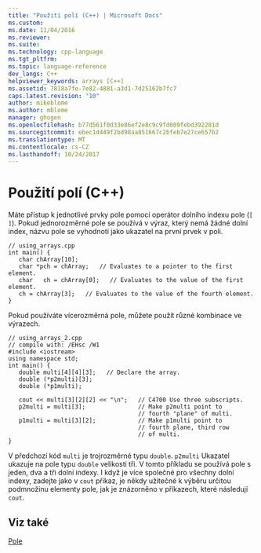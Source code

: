 ```yaml
---
title: "Použití polí (C++) | Microsoft Docs"
ms.custom: 
ms.date: 11/04/2016
ms.reviewer: 
ms.suite: 
ms.technology: cpp-language
ms.tgt_pltfrm: 
ms.topic: language-reference
dev_langs: C++
helpviewer_keywords: arrays [C++]
ms.assetid: 7818a7fe-7e82-4881-a3d1-7d25162b7fc7
caps.latest.revision: "10"
author: mikeblome
ms.author: mblome
manager: ghogen
ms.openlocfilehash: b77d561f0d33e86ef2e8c9c9fd009febd392281d
ms.sourcegitcommit: ebec1d449f2bd98aa851667c2bfeb7e27ce657b2
ms.translationtype: MT
ms.contentlocale: cs-CZ
ms.lasthandoff: 10/24/2017
---
```

# <a name="using-arrays-c"></a>Použití polí (C++)
Máte přístup k jednotlivé prvky pole pomocí operátor dolního indexu pole (`[ ]`). Pokud jednorozměrné pole se používá v výraz, který nemá žádné dolní index, názvu pole se vyhodnotí jako ukazatel na první prvek v poli.  
  
```  
// using_arrays.cpp  
int main() {  
   char chArray[10];  
   char *pch = chArray;   // Evaluates to a pointer to the first element.  
   char   ch = chArray[0];   // Evaluates to the value of the first element.  
   ch = chArray[3];   // Evaluates to the value of the fourth element.  
}  
```  
  
 Pokud používáte vícerozměrná pole, můžete použít různé kombinace ve výrazech.  
  
```  
// using_arrays_2.cpp  
// compile with: /EHsc /W1  
#include <iostream>  
using namespace std;  
int main() {  
   double multi[4][4][3];   // Declare the array.  
   double (*p2multi)[3];  
   double (*p1multi);  
  
   cout << multi[3][2][2] << "\n";   // C4700 Use three subscripts.  
   p2multi = multi[3];               // Make p2multi point to  
                                     // fourth "plane" of multi.  
   p1multi = multi[3][2];            // Make p1multi point to  
                                     // fourth plane, third row  
                                     // of multi.  
}  
```  
  
 V předchozí kód `multi` je trojrozměrné typu `double`. `p2multi` Ukazatel ukazuje na pole typu `double` velikosti tři. V tomto příkladu se používá pole s jeden, dva a tři dolní indexy. I když je více společné pro všechny dolní indexy, zadejte jako v `cout` příkaz, je někdy užitečné k výběru určitou podmnožinu elementy pole, jak je znázorněno v příkazech, které následují `cout`.  
  
## <a name="see-also"></a>Viz také  
 [Pole](../cpp/arrays-cpp.md)